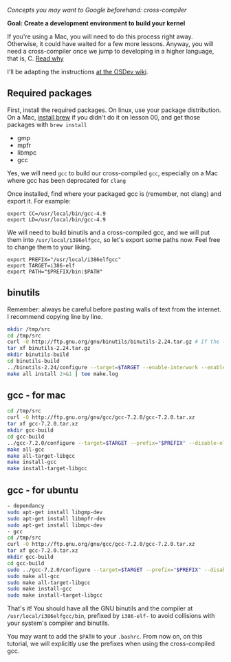 *Concepts you may want to Google beforehand: cross-compiler*

**Goal: Create a development environment to build your kernel**

If you're using a Mac, you will need to do this process right away. Otherwise, it could have waited
for a few more lessons. Anyway, you will need a cross-compiler once we jump to developing in a higher
language, that is, C. [Read why](http://wiki.osdev.org/Why_do_I_need_a_Cross_Compiler%3F)

I'll be adapting the instructions [at the OSDev wiki](http://wiki.osdev.org/GCC_Cross-Compiler). 


Required packages
-----------------

First, install the required packages. On linux, use your package distribution. On a Mac, [install brew](http://brew.sh/) if
you didn't do it on lesson 00, and get those packages with `brew install`

- gmp
- mpfr
- libmpc
- gcc

Yes, we will need `gcc` to build our cross-compiled `gcc`, especially on a Mac where gcc has been deprecated for `clang`

Once installed, find where your packaged gcc is (remember, not clang) and export it. For example:

```
export CC=/usr/local/bin/gcc-4.9
export LD=/usr/local/bin/gcc-4.9
```

We will need to build binutils and a cross-compiled gcc, and we will put them into `/usr/local/i386elfgcc`, so
let's export some paths now. Feel free to change them to your liking.

```
export PREFIX="/usr/local/i386elfgcc"
export TARGET=i386-elf
export PATH="$PREFIX/bin:$PATH"
```

binutils
--------

Remember: always be careful before pasting walls of text from the internet. I recommend copying line by line.

```sh
mkdir /tmp/src
cd /tmp/src
curl -O http://ftp.gnu.org/gnu/binutils/binutils-2.24.tar.gz # If the link 404's, look for a more recent version
tar xf binutils-2.24.tar.gz
mkdir binutils-build
cd binutils-build
../binutils-2.24/configure --target=$TARGET --enable-interwork --enable-multilib --disable-nls --disable-werror --prefix=$PREFIX 2>&1 | tee configure.log
make all install 2>&1 | tee make.log
```

gcc - for mac
---
```sh
cd /tmp/src
curl -O http://ftp.gnu.org/gnu/gcc/gcc-7.2.0/gcc-7.2.0.tar.xz
tar xf gcc-7.2.0.tar.xz
mkdir gcc-build
cd gcc-build
../gcc-7.2.0/configure --target=$TARGET --prefix="$PREFIX" --disable-nls --disable-libssp --enable-languages=c --without-headers
make all-gcc 
make all-target-libgcc 
make install-gcc 
make install-target-libgcc 
```

gcc - for ubuntu
---
```sh
- dependancy
sudo apt-get install libgmp-dev
sudo apt-get install libmpfr-dev
sudo apt-get install libmpc-dev
- gcc
cd /tmp/src
curl -O http://ftp.gnu.org/gnu/gcc/gcc-7.2.0/gcc-7.2.0.tar.xz
tar xf gcc-7.2.0.tar.xz
mkdir gcc-build
cd gcc-build
sudo ../gcc-7.2.0/configure --target=$TARGET --prefix="$PREFIX" --disable-nls --disable-libssp --enable-languages=c --without-headers
sudo make all-gcc 
sudo make all-target-libgcc 
sudo make install-gcc 
sudo make install-target-libgcc 
```

That's it! You should have all the GNU binutils and the compiler at `/usr/local/i386elfgcc/bin`, prefixed by `i386-elf-` to avoid
collisions with your system's compiler and binutils.

You may want to add the `$PATH` to your `.bashrc`. From now on, on this tutorial, we will explicitly use the prefixes when using
the cross-compiled gcc.
